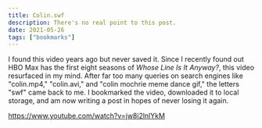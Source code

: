 ```yaml
---
title: Colin.swf
description: There's no real point to this post.
date: 2021-05-26
tags: ["bookmarks"]
---
```


I found this video years ago but never saved it. Since I recently found out HBO Max has the first eight seasons of _Whose Line Is It Anyway?_, this video resurfaced in my mind. After far too many queries on search engines like "colin.mp4," "colin.avi," and "colin mochrie meme dance gif," the letters "swf" came back to me. I bookmarked the video, downloaded it to local storage, and am now writing a post in hopes of never losing it again.

https://www.youtube.com/watch?v=jw8i2lnlYkM

